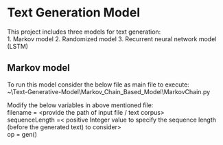 # Text Generation Model

This project includes three models for text generation:  
	1. Markov model
	2. Randomized model
	3. Recurrent neural network model (LSTM)

## Markov model
To run this model consider the below file as main file to execute:  
~\Text-Generative-Model\Markov_Chain_Based_Model\MarkovChain.py    

Modify the below variables in above mentioned file:  
filename = <provide the path of input file / text corpus>  
sequenceLength =< positive Integer value to specify the sequence length (before the generated text) to consider>  
op = gen(<provide the seed text or none>)  
